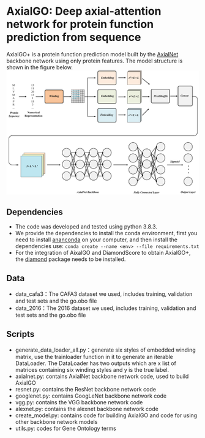 # AxialGO: Deep axial-attention network for protein function prediction from sequence

AxialGO+ is a protein function prediction model built by the [AxialNet](https://github.com/Worldseer/axial-deeplab) backbone network using only protein features. The model structure is shown in the figure below.
![AxialGO](https://github.com/Worldseer/AxialGO/blob/main/images/AxialGO.jpg)

## Dependencies

* The code was developed and tested using python 3.8.3.
* We provide the dependencies to install the conda environment, first you need to install [ananconda](https://docs.anaconda.com/anaconda/install/index.html) on your computer, and then install the dependencies use:
  `conda create --name <env> --file requirements.txt`
* For the integration of AixalGO and DiamondScore to obtain AxialGO+, the [diamond](https://github.com/bbuchfink/diamond) package needs to be installed.



## Data

* data_cafa3：The CAFA3 dataset we used, includes training, validation and test sets and  the go.obo file
* data_2016：The 2016 dataset we used, includes training, validation and test sets and  the go.obo file

## Scripts

- generate_data_loader_all.py：generate six styles of embedded winding matrix, use the trainloader function in it to generate an iterable DataLoader. The DataLoader has two outputs which are x list of matrices containing six winding styles and y is the true label.
- axialnet.py: contains AxialNet backbone network code, used to build AxialGO
- resnet.py: contains the ResNet backbone network code
- googlenet.py: contains GoogLeNet backbone network code
- vgg.py: contains the VGG backbone network code
- alexnet.py: contains the alexnet backbone network code
- create_model.py: contains  code for building AxialGO and code for using other backbone network models
- utils.py: codes for Gene Ontology terms
